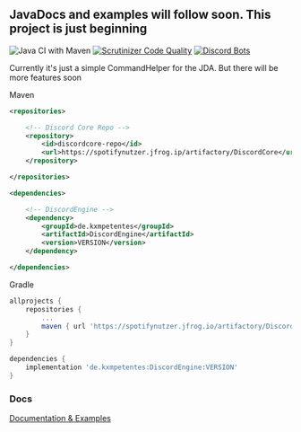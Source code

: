 ## JavaDocs and examples will follow soon. This project is just beginning

![Java CI with Maven](https://github.com/kxmpetentes/DiscordEngine/workflows/Java%20CI%20with%20Maven/badge.svg?branch=master)
[![Scrutinizer Code Quality](https://scrutinizer-ci.com/g/kxmpetentes/DiscordCore/badges/quality-score.png?b=master)](https://scrutinizer-ci.com/g/kxmpetentes/DiscordCore/?branch=master)
[![Discord Bots](https://top.gg/api/widget/status/765850867508445215.svg)](https://top.gg/bot/765850867508445215)

Currently it's just a simple CommandHelper for the JDA. But there will be more features soon

Maven

````xml
<repositories>

    <!-- Discord Core Repo -->
    <repository>
        <id>discordcore-repo</id>
        <url>https://spotifynutzer.jfrog.ip/artifactory/DiscordCore</url>
    </repository>

</repositories>
````
````xml
<dependencies>

    <!-- DiscordEngine -->
    <dependency>
        <groupId>de.kxmpetentes</groupId>
        <artifactId>DiscordEngine</artifactId>
        <version>VERSION</version>
    </dependency>

</dependencies>
````

Gradle
````gradle
allprojects {
    repositories {
        ...
        maven { url 'https://spotifynutzer.jfrog.io/artifactory/DiscordCore/' }
	}
}
````
````gradle
dependencies {
    implementation 'de.kxmpetentes:DiscordEngine:VERSION'
}
````

<h3>Docs</h3>

[Documentation & Examples](https://github.com/kxmpetentes/DiscordCore/wiki)

